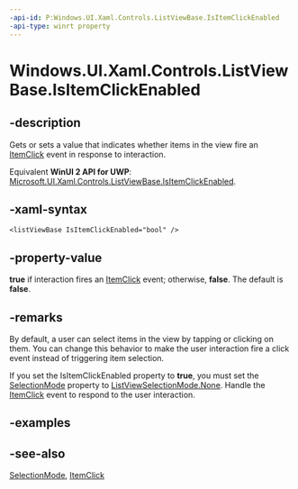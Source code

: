 ```yaml
---
-api-id: P:Windows.UI.Xaml.Controls.ListViewBase.IsItemClickEnabled
-api-type: winrt property
---
```


<!-- Property syntax
public bool IsItemClickEnabled { get;  set; }
-->

# Windows.UI.Xaml.Controls.ListViewBase.IsItemClickEnabled

## -description
Gets or sets a value that indicates whether items in the view fire an [ItemClick](listviewbase_itemclick.md) event in response to interaction.

Equivalent **WinUI 2 API for UWP**: [Microsoft.UI.Xaml.Controls.ListViewBase.IsItemClickEnabled](/windows/winui/api/microsoft.ui.xaml.controls.listviewbase.isitemclickenabled).

## -xaml-syntax
```xaml
<listViewBase IsItemClickEnabled="bool" />
```


## -property-value
**true** if interaction fires an [ItemClick](listviewbase_itemclick.md) event; otherwise, **false**. The default is **false**.

## -remarks
By default, a user can select items in the view by tapping or clicking on them. You can change this behavior to make the user interaction fire a click event instead of triggering item selection.

If you set the IsItemClickEnabled property to **true**, you must set the [SelectionMode](listviewbase_selectionmode.md) property to [ListViewSelectionMode.None](listviewselectionmode.md). Handle the [ItemClick](listviewbase_itemclick.md) event to respond to the user interaction.

## -examples

## -see-also
[SelectionMode](listviewbase_selectionmode.md), [ItemClick](listviewbase_itemclick.md)
